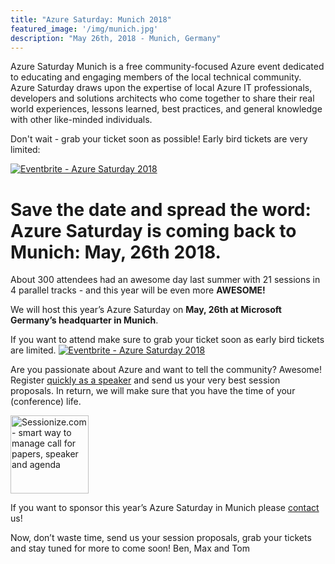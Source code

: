```yaml
---
title: "Azure Saturday: Munich 2018"
featured_image: '/img/munich.jpg'
description: "May 26th, 2018 - Munich, Germany"
---
```

Azure Saturday Munich is a free community-focused Azure event dedicated to educating and engaging members of the local technical community. Azure Saturday draws upon the expertise of local Azure IT professionals, developers and solutions architects who come together to share their real world experiences, lessons learned, best practices, and general knowledge with other like-minded individuals.

Don't wait - grab your ticket soon as possible! Early bird tickets are very limited:

<a href="https://www.eventbrite.de/e/azure-saturday-2018-registration-42274723837?ref=ebtn" target="_blank"><img src="https://www.eventbrite.de/custombutton?eid=42274723837" alt="Eventbrite - Azure Saturday 2018" /></a>

# **Save the date and spread the word**: Azure Saturday is coming back to Munich: May, 26th 2018. 

About 300 attendees had an awesome day last summer with 21 sessions in 4 parallel tracks - and this year will be even more **AWESOME!**

We will host this year’s Azure Saturday on **May, 26th at Microsoft Germany’s headquarter in Munich**.<!--more-->

If you want to attend make sure to grab your ticket soon as early bird tickets are limited.
<a href="https://www.eventbrite.de/e/azure-saturday-2018-registration-42274723837?ref=ebtn" target="_blank"><img src="https://www.eventbrite.de/custombutton?eid=42274723837" alt="Eventbrite - Azure Saturday 2018" /></a>

Are you passionate about Azure and want to tell the community? Awesome! Register [quickly as a speaker](https://sessionize.com/azure-saturday-2018) and send us your very best session proposals. In return, we will make sure that you have the time of your (conference) life. 

<a href="https://sessionize.com/azure-saturday-2018"><img width="125" height="125" style="width: 125px !important;" src="https://sessionize.com/Assets/buttons/sessionize--button-125x125.png" alt="Sessionize.com - smart way to manage call for papers, speaker and agenda"></a>


If you want to sponsor this year’s Azure Saturday in Munich please [contact](mailto:contact@azuresaturday.de) us! 

Now, don’t waste time, send us your session proposals, grab your tickets and stay tuned for more to come soon!
Ben, Max and Tom